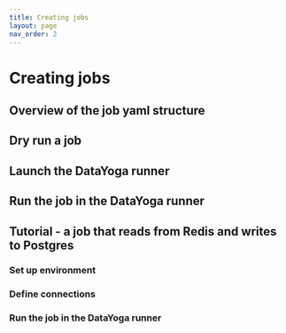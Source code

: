 ```yaml
---
title: Creating jobs
layout: page
nav_order: 2
---
```


# Creating jobs

## Overview of the job yaml structure

## Dry run a job

## Launch the DataYoga runner

## Run the job in the DataYoga runner

## Tutorial - a job that reads from Redis and writes to Postgres

### Set up environment

### Define connections

### Run the job in the DataYoga runner
